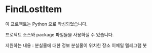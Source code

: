 # FindLostItem

이 프로젝트는 Python 으로 작성되었습니다.

프로젝트 소스와 package 파일들을 사용하실 수 있습니다.

지원하는 내용 : 
분실물에 대한 정보
분실물이 위치한 장소
이메일
텔레그램 봇

